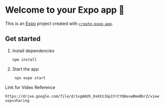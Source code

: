 # Welcome to your Expo app 👋

This is an [Expo](https://expo.dev) project created with [`create-expo-app`](https://www.npmjs.com/package/create-expo-app).

## Get started

1. Install dependencies

   ```bash
   npm install
   ```

2. Start the app

   ```bash
    npx expo start
   ```

Link for Video Reference
```
https://drive.google.com/file/d/1vgA8d5_OsKX1JGp1YrCYQ8evwBmeBbrZ/view?usp=sharing
```
